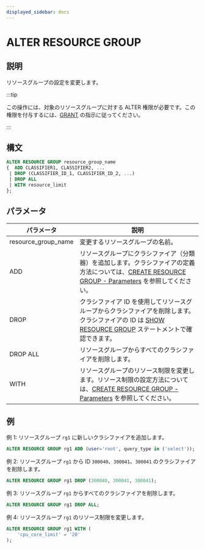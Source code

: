 ```yaml
---
displayed_sidebar: docs
---
```


# ALTER RESOURCE GROUP

## 説明

リソースグループの設定を変更します。

:::tip

この操作には、対象のリソースグループに対する ALTER 権限が必要です。この権限を付与するには、[GRANT](../../account-management/GRANT.md) の指示に従ってください。

:::

## 構文

```SQL
ALTER RESOURCE GROUP resource_group_name
{  ADD CLASSIFIER1, CLASSIFIER2, ...
 | DROP (CLASSIFIER_ID_1, CLASSIFIER_ID_2, ...)
 | DROP ALL
 | WITH resource_limit 
};
```

## パラメータ

| **パラメータ**      | **説明**                                                     |
| ------------------- | ------------------------------------------------------------ |
| resource_group_name | 変更するリソースグループの名前。                             |
| ADD                 | リソースグループにクラシファイア（分類器）を追加します。クラシファイアの定義方法については、[CREATE RESOURCE GROUP - Parameters](CREATE_RESOURCE_GROUP.md) を参照してください。 |
| DROP                | クラシファイア ID を使用してリソースグループからクラシファイアを削除します。クラシファイアの ID は [SHOW RESOURCE GROUP](SHOW_RESOURCE_GROUP.md) ステートメントで確認できます。 |
| DROP ALL            | リソースグループからすべてのクラシファイアを削除します。     |
| WITH                | リソースグループのリソース制限を変更します。リソース制限の設定方法については、[CREATE RESOURCE GROUP - Parameters](CREATE_RESOURCE_GROUP.md) を参照してください。 |

## 例

例 1: リソースグループ `rg1` に新しいクラシファイアを追加します。

```SQL
ALTER RESOURCE GROUP rg1 ADD (user='root', query_type in ('select'));
```

例 2: リソースグループ `rg1` から ID `300040`、`300041`、`300041` のクラシファイアを削除します。

```SQL
ALTER RESOURCE GROUP rg1 DROP (300040, 300041, 300041);
```

例 3: リソースグループ `rg1` からすべてのクラシファイアを削除します。

```SQL
ALTER RESOURCE GROUP rg1 DROP ALL;
```

例 4: リソースグループ `rg1` のリソース制限を変更します。

```SQL
ALTER RESOURCE GROUP rg1 WITH (
    'cpu_core_limit' = '20'
);
```